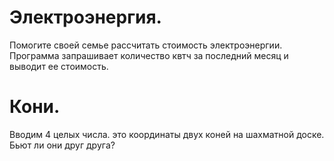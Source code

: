 # Электроэнергия.
Помогите своей семье рассчитать стоимость электроэнергии. Программа запрашивает количество квтч за последний месяц и выводит ее стоимость.
# Кони.
Вводим 4 целых числа. это координаты двух коней на шахматной доске. Бьют ли они друг друга?
